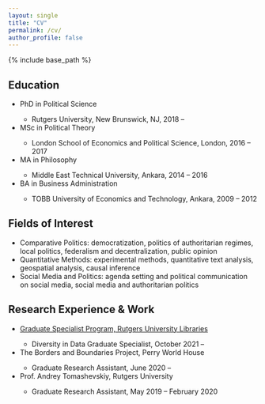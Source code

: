 ```yaml
---
layout: single
title: "CV"
permalink: /cv/
author_profile: false
---
```


{% include base_path %}

## Education
<ul>
 <li>PhD in Political Science</li>
   <ul>
	 		<li>Rutgers University, New Brunswick, NJ, 2018 – </li>
	 </ul>
 <li>MSc in Political Theory</li>
   <ul>
	 		<li>London School of Economics and Political Science, London, 2016 – 2017 </li>
	 </ul>
 <li>MA in Philosophy</li>
   <ul>
	 		<li>Middle East Technical University, Ankara, 2014 – 2016 </li>
	 </ul>
 <li>BA in Business Administration </li>
   <ul>
	 		<li>TOBB University of Economics and Technology, Ankara, 2009 – 2012 </li>
	 </ul>
</ul>

## Fields of Interest
* Comparative Politics: democratization, politics of authoritarian regimes, local politics, federalism and decentralization, public opinion 
* Quantitative Methods: experimental methods, quantitative text analysis, geospatial analysis, causal inference
* Social Media and Politics: agenda setting and political communication on social media, social media and authoritarian politics 

## Research Experience & Work
<ul>
 <li>  <a href="https://libguides.rutgers.edu/c.php?g=808679&p=5772239 "> Graduate Specialist Program, Rutgers University Libraries </a> </li> 
    <ul>
	<li> Diversity in Data Graduate Specialist,  October 2021 – </li>
	 </ul>
 <li> The Borders and Boundaries Project, Perry World House </li> 
    <ul> 
    	<li> Graduate Research Assistant, June 2020 – </li>
   </ul>
   <li> Prof.  Andrey Tomashevskiy, Rutgers University </li> 
      <ul> 
      	<li> Graduate Research Assistant, May 2019 – February 2020 </li> 
   </ul>
    
<br /> <br /> <br /> <br /> 